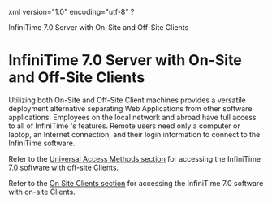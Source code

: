 xml version="1.0" encoding="utf-8" ?





InfiniTime 7.0 Server with On-Site and Off-Site Clients




# InfiniTime 7.0 Server with On-Site and Off-Site Clients

Utilizing both On-Site and Off-Site Client machines provides a versatile
deployment alternative separating Web
Applications from other software applications. Employees on the
local network and abroad have full access to all of InfiniTime
's features. Remote users need only a computer or laptop, an Internet
connection, and their login information to connect to the InfiniTime software.

Refer to the [Universal Access Methods section](INST_CH5_UAM.md)
for accessing the InfiniTime
7.0 software with off-site Clients.

Refer to the [On Site Clients section](INST_CH5_OnsiteClient.md)
for accessing the InfiniTime
7.0 software with on-site Clients.